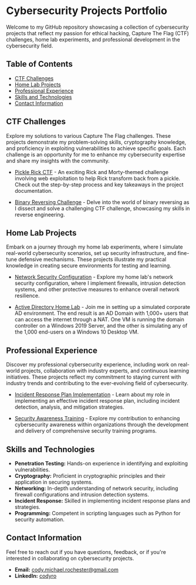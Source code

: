 # Cybersecurity Projects Portfolio

Welcome to my GitHub repository showcasing a collection of cybersecurity projects that reflect my passion for ethical hacking, Capture The Flag (CTF) challenges, home lab experiments, and professional development in the cybersecurity field.

## Table of Contents
- [CTF Challenges](#ctf-challenges)
- [Home Lab Projects](#home-lab-projects)
- [Professional Experience](#professional-experience)
- [Skills and Technologies](#skills-and-technologies)
- [Contact Information](#contact-information)

## CTF Challenges
Explore my solutions to various Capture The Flag challenges. These projects demonstrate my problem-solving skills, cryptography knowledge, and proficiency in exploiting vulnerabilities to achieve specific goals. Each challenge is an opportunity for me to enhance my cybersecurity expertise and share my insights with the community.

- [Pickle Rick CTF](https://github.com/Cody-Rochester/Cybersecurity/blob/main/Tryhackme/Pickle%20Rick%20CTF.md) - An exciting Rick and Morty-themed challenge involving web exploitation to help Rick transform back from a pickle. Check out the step-by-step process and key takeaways in the project documentation.

- [Binary Reversing Challenge](#) - Delve into the world of binary reversing as I dissect and solve a challenging CTF challenge, showcasing my skills in reverse engineering.

## Home Lab Projects
Embark on a journey through my home lab experiments, where I simulate real-world cybersecurity scenarios, set up security infrastructure, and fine-tune defensive mechanisms. These projects illustrate my practical knowledge in creating secure environments for testing and learning.

- [Network Security Configuration](#) - Explore my home lab's network security configuration, where I implement firewalls, intrusion detection systems, and other protective measures to enhance overall network resilience.

- [Active Directory Home Lab](https://github.com/Cody-Rochester/Cybersecurity/blob/main/Home%20Labs/Active%20Directory%20Home%20Lab.md) - Join me in setting up a simulated corporate AD environment. The end result is an AD Domain with 1,000+ users that can access the internet through a NAT. One VM is running the domain controller on a Windows 2019 Server, and the other is simulating any of the 1,000 end-users on a Windows 10 Desktop VM. 

## Professional Experience
Discover my professional cybersecurity experience, including work on real-world projects, collaboration with industry experts, and continuous learning initiatives. These projects reflect my commitment to staying current with industry trends and contributing to the ever-evolving field of cybersecurity.

- [Incident Response Plan Implementation](#) - Learn about my role in implementing an effective incident response plan, including incident detection, analysis, and mitigation strategies.

- [Security Awareness Training](#) - Explore my contribution to enhancing cybersecurity awareness within organizations through the development and delivery of comprehensive security training programs.

## Skills and Technologies
- **Penetration Testing:** Hands-on experience in identifying and exploiting vulnerabilities.
- **Cryptography:** Proficient in cryptographic principles and their application in securing systems.
- **Networking:** In-depth understanding of network security, including firewall configurations and intrusion detection systems.
- **Incident Response:** Skilled in implementing incident response plans and strategies.
- **Programming:** Competent in scripting languages such as Python for security automation.

## Contact Information
Feel free to reach out if you have questions, feedback, or if you're interested in collaborating on cybersecurity projects.

- **Email:** cody.michael.rochester@gmail.com
- **LinkedIn:** [codyro](https://linkedin.com/in/codyro)
